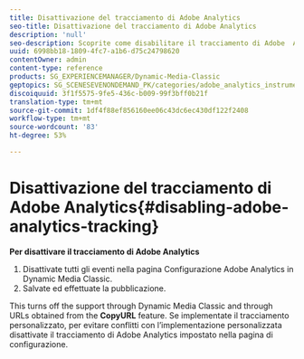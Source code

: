 ```yaml
---
title: Disattivazione del tracciamento di Adobe Analytics
seo-title: Disattivazione del tracciamento di Adobe Analytics
description: 'null'
seo-description: Scoprite come disabilitare il tracciamento di Adobe  Analytics.
uuid: 6998bb18-1809-4fc7-a1b6-d75c24798620
contentOwner: admin
content-type: reference
products: SG_EXPERIENCEMANAGER/Dynamic-Media-Classic
geptopics: SG_SCENESEVENONDEMAND_PK/categories/adobe_analytics_instrumentation_kit
discoiquuid: 3f1f5575-9fe5-436c-b009-99f3bff0b21f
translation-type: tm+mt
source-git-commit: 1df4f88ef856160ee06c43dc6ec430df122f2408
workflow-type: tm+mt
source-wordcount: '83'
ht-degree: 53%

---
```



# Disattivazione del tracciamento di Adobe Analytics{#disabling-adobe-analytics-tracking}

**Per disattivare il tracciamento di Adobe Analytics**

1. Disattivate tutti gli eventi nella pagina Configurazione Adobe  Analytics in Dynamic Media Classic.
1. Salvate ed effettuate la pubblicazione.

This turns off the support through Dynamic Media Classic and through URLs obtained from the **CopyURL** feature. Se implementate il tracciamento personalizzato, per evitare conflitti con l’implementazione personalizzata disattivate il tracciamento di Adobe Analytics impostato nella pagina di configurazione.

